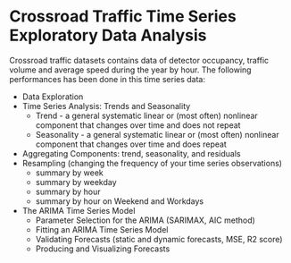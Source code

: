 # Crossroad Traffic Time Series Exploratory Data Analysis

Crossroad traffic datasets contains data of detector occupancy, traffic volume and average speed during the year by hour.
The following performances has been done in this time series data:

- Data Exploration
- Time Series Analysis: Trends and Seasonality
      <ul>
        <li>Trend - a general systematic linear or (most often) nonlinear component that changes over time and does not repeat</li>
        <li>Seasonality - a general systematic linear or (most often) nonlinear component that changes over time and does repeat</li>
      </ul>
- Aggregating Components: trend, seasonality, and residuals
- Resampling (changing the frequency of your time series observations)
      <ul>
        <li>summary by week</li>
        <li>summary by weekday</li>
        <li>summary by hour</li>
        <li>summary by hour on Weekend and Workdays</li>
      </ul>
- The ARIMA Time Series Model
      <ul>
        <li>Parameter Selection for the ARIMA (SARIMAX, AIC method)</li>
        <li>Fitting an ARIMA Time Series Model</li>
        <li>Validating Forecasts (static and dynamic forecasts, MSE, R2 score)</li>
        <li>Producing and Visualizing Forecasts</li>
      </ul>
